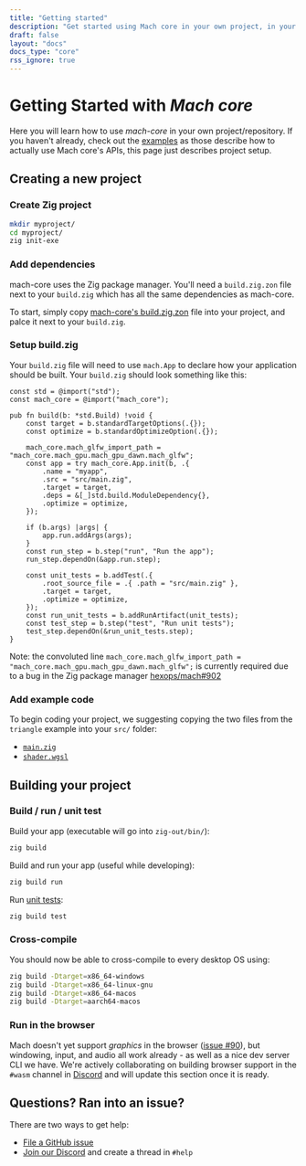 ```yaml
---
title: "Getting started"
description: "Get started using Mach core in your own project, in your own repository."
draft: false
layout: "docs"
docs_type: "core"
rss_ignore: true
---
```


# Getting Started with _Mach core_

Here you will learn how to use _mach-core_ in your own project/repository. If you haven't already, check out the [examples](../examples) as those describe how to actually use Mach core's APIs, this page just describes project setup.

## Creating a new project

### Create Zig project

```sh
mkdir myproject/
cd myproject/
zig init-exe
```

### Add dependencies

mach-core uses the Zig package manager. You'll need a `build.zig.zon` file next to your `build.zig` which has all the same dependencies as mach-core.

To start, simply copy [mach-core's build.zig.zon](https://github.com/hexops/mach-core/blob/main/build.zig.zon) file into your project, and palce it next to your `build.zig`.

### Setup build.zig

Your `build.zig` file will need to use `mach.App` to declare how your application should be built. Your `build.zig` should look something like this:

```zig
const std = @import("std");
const mach_core = @import("mach_core");

pub fn build(b: *std.Build) !void {
    const target = b.standardTargetOptions(.{});
    const optimize = b.standardOptimizeOption(.{});

    mach_core.mach_glfw_import_path = "mach_core.mach_gpu.mach_gpu_dawn.mach_glfw";
    const app = try mach_core.App.init(b, .{
        .name = "myapp",
        .src = "src/main.zig",
        .target = target,
        .deps = &[_]std.build.ModuleDependency{},
        .optimize = optimize,
    });

    if (b.args) |args| {
        app.run.addArgs(args);
    }
    const run_step = b.step("run", "Run the app");
    run_step.dependOn(&app.run.step);

    const unit_tests = b.addTest(.{
        .root_source_file = .{ .path = "src/main.zig" },
        .target = target,
        .optimize = optimize,
    });
    const run_unit_tests = b.addRunArtifact(unit_tests);
    const test_step = b.step("test", "Run unit tests");
    test_step.dependOn(&run_unit_tests.step);
}
```

Note: the convoluted line `mach_core.mach_glfw_import_path = "mach_core.mach_gpu.mach_gpu_dawn.mach_glfw";` is currently required due to a bug in the Zig package manager [hexops/mach#902](https://github.com/hexops/mach/issues/902)

### Add example code

To begin coding your project, we suggesting copying the two files from the `triangle` example into your `src/` folder:

* [`main.zig`](https://raw.githubusercontent.com/hexops/mach-core/main/examples/triangle/main.zig)
* [`shader.wgsl`](https://raw.githubusercontent.com/hexops/mach-core/main/examples/triangle/shader.wgsl)

## Building your project

### Build / run / unit test

Build your app (executable will go into `zig-out/bin/`):

```sh
zig build
```

Build and run your app (useful while developing):

```sh
zig build run
```

Run [unit tests](https://ziglang.org/documentation/master/#Zig-Test):

```sh
zig build test
```

### Cross-compile

You should now be able to cross-compile to every desktop OS using:

```sh
zig build -Dtarget=x86_64-windows
zig build -Dtarget=x86_64-linux-gnu
zig build -Dtarget=x86_64-macos
zig build -Dtarget=aarch64-macos
```

### Run in the browser

Mach doesn't yet support _graphics_ in the browser ([issue #90](https://github.com/hexops/mach/issues/90)), but windowing, input, and audio all work already - as well as a nice dev server CLI we have. We're actively collaborating on building browser support in the `#wasm` channel in [Discord](/discord) and will update this section once it is ready.

## Questions? Ran into an issue?

There are two ways to get help:

* [File a GitHub issue](https://github.com/hexops/mach/issues)
* [Join our Discord](/discord) and create a thread in `#help`
